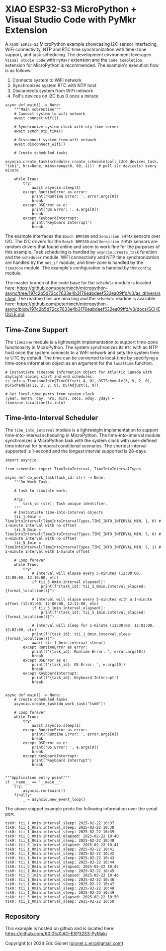 # XIAO ESP32-S3 MicroPython + Visual Studio Code with PyMkr Extension
A `XIAO ESP32-S3` MicroPython example showcasing I2C sensor interfacing, WiFi connectivity, NTP and RTC time synchronization with time-zone support, and task scheduling.  The development environment leverages `Visual Studio Code` with `PyMakr` extension and the `Code Completion` extension for MicroPython is recommended.  The example's execution flow is as follows:
1. Connects system to WiFi network
2. Synchronizes system RTC with NTP host
3. Disconnects system from WiFi network
4. Poll's devices on I2C bus 0 once a minute

```
async def main() -> None:
    """Main subroutine"""
    # Connect system to wifi network
    await connect_wifi()
    
    # Synchronize system clock with ntp time server
    await synch_ntp_time()
    
    # Disconnect system from wifi network
    await disconnect_wifi()

    # Create scheduled tasks
    asyncio.create_task(scheduler.create_schedule(poll_i2c0_devices_task, "tsk1", hrs=None, mins=range(0, 60, 1)))  # poll i2c device(s) every minute
    
    while True:
        try:
            await asyncio.sleep(1)
        except RuntimeError as error:
            print('Runtime Error: ', error.args[0])
            break
        except OSError as e:
            print('OS Error: ', e.args[0])
            break
        except KeyboardInterrupt:
            print('Keyboard Interrupt')
            break
```
The example interfaces the `Bosch BMP280` and `Sensirion SHT4X` sensors over I2C.  The I2C drivers for the `Bosch BMP280` and `Sensirion SHT4X` sensors are random drivers that found online and seem to work fine for the purposes of this example.  Task scheduling is handled by `asyncio.create_task` function and the `scheduler` module.  WiFi connectivity and NTP time synchronization are handled by the `net_if` module, and time-zone is handled by the `timezone` module.  The example's configuration is handled by the `config` module.

The master branch of the code base for the `schedule` module is located here: https://github.com/peterhinch/micropython-async/tree/197c2b5d72cc7633e4b3176eabdeef532ea09ffd/v3/as_drivers/sched.  The readme files are amazing and the `schedule` readme is available here: https://github.com/peterhinch/micropython-async/blob/197c2b5d72cc7633e4b3176eabdeef532ea09ffd/v3/docs/SCHEDULE.md.

## Time-Zone Support
The `timezone` module is a lightweight implementation to support time-zone functionality in MicroPython.  The system synchronizes its `RTC` with an NTP host once the system connects to a WiFi network and sets the system time to UTC by default.  The time can be converted to local-time by specifying a time-zone information object as an argument for the `localtime` function.
```
# Instantiate timezone information object for Atlantic Canada with daylight saving start and end schedules.
tz_info = TimezoneInfo(TimeOffset(-4, 0), DSTSchedule(3, 9, 2, 0), DSTSchedule(11, 2, 2, 0), DSTAdjust(1, 0))

# Get local-time parts from system clock
(year, month, day, hrs, mins, secs, wday, yday) = timezone.localtime(tz_info)
```

## Time-Into-Interval Scheduler
The `time_into_interval` module is a lightweight implementation to support time-into-interval scheduling in MicroPython.  The time-into-interval module synchronizes a MicroPython task with the system clock with user-defined time interval for temporal conditional scenarios.  The shortest interval supported is 1-second and the longest interval supported is 28-days.
```
import asyncio

from scheduler import TimeIntoInterval, TimeIntoIntervalTypes

async def do_work_task(task_id: str) -> None:
    """Do Work Task.

    A task to simulate work.

    Args:
        task_id (str): Task unique identifier.
    """
    # Instantiate time-into-interval objects
    tii_1_0min = TimeIntoInterval(TimeIntoIntervalTypes.TIME_INTO_INTERVAL_MIN, 1, 0) # 1-minute interval with no offset
    tii_5_0min = TimeIntoInterval(TimeIntoIntervalTypes.TIME_INTO_INTERVAL_MIN, 5, 0) # 5-minute interval with no offset
    tii_5_1min = TimeIntoInterval(TimeIntoIntervalTypes.TIME_INTO_INTERVAL_MIN, 5, 1) # 5-minute interval with 1-minute offset
    
    # Loop forever
    while True:
        try:
            # interval will elapse every 5-minutes (12:00:00, 12:05:00, 12:10:00, etc)
            if tii_5_0min.interval_elapsed():
                print(f"{task_id}: tii_5_0min.interval_elapsed: {format_localtime()}")
                
            # interval will elapse every 5-minutes with a 1-minute offset (12:01:00, 12:06:00, 12:11:00, etc) 
            if tii_5_1min.interval_elapsed():
                print(f"{task_id}: tii_5_1min.interval_elapsed: {format_localtime()}")
            
            # interval will sleep for 1-minute (12:00:00, 12:01:00, 12:02:00, etc)
            print(f"{task_id}: tii_1_0min.interval_sleep: {format_localtime()}")
            await tii_1_0min.interval_sleep()
        except RuntimeError as error:
            print(f'{task_id}: Runtime Error: ', error.args[0])
            break
        except OSError as e:
            print(f'{task_id}: OS Error: ', e.args[0])
            break
        except KeyboardInterrupt:
            print(f'{task_id}: Keyboard Interrupt')
            break


async def main() -> None:
    # Create scheduled tasks
    asyncio.create_task(do_work_task("tsk0"))
    
    # Loop forever
    while True:
        try:
            await asyncio.sleep(1)
        except RuntimeError as error:
            print('Runtime Error: ', error.args[0])
            break
        except OSError as e:
            print('OS Error: ', e.args[0])
            break
        except KeyboardInterrupt:
            print('Keyboard Interrupt')
            break


"""Application entry point"""
if __name__ == '__main__':
    try:
        asyncio.run(main())
    finally:
        _ = asyncio.new_event_loop()
```
The above snippet example prints the following information over the serial port.
```
tsk0: tii_1_0min.interval_sleep: 2025-02-22 10:37
tsk0: tii_1_0min.interval_sleep: 2025-02-22 10:38
tsk0: tii_1_0min.interval_sleep: 2025-02-22 10:39
tsk0: tii_5_0min.interval_elapsed: 2025-02-22 10:40
tsk0: tii_1_0min.interval_sleep: 2025-02-22 10:40
tsk0: tii_5_1min.interval_elapsed: 2025-02-22 10:41
tsk0: tii_1_0min.interval_sleep: 2025-02-22 10:41
tsk0: tii_1_0min.interval_sleep: 2025-02-22 10:42
tsk0: tii_1_0min.interval_sleep: 2025-02-22 10:43
tsk0: tii_1_0min.interval_sleep: 2025-02-22 10:44
tsk0: tii_5_0min.interval_elapsed: 2025-02-22 10:45
tsk0: tii_1_0min.interval_sleep: 2025-02-22 10:45
tsk0: tii_5_1min.interval_elapsed: 2025-02-22 10:46
tsk0: tii_1_0min.interval_sleep: 2025-02-22 10:46
tsk0: tii_1_0min.interval_sleep: 2025-02-22 10:47
tsk0: tii_1_0min.interval_sleep: 2025-02-22 10:48
tsk0: tii_1_0min.interval_sleep: 2025-02-22 10:49
tsk0: tii_5_0min.interval_elapsed: 2025-02-22 10:50
tsk0: tii_1_0min.interval_sleep: 2025-02-22 10:50

```

## Repository
This example is hosted on github and is located here: https://github.com/K0I05/XIAO-ESP32S3-PyMakr




Copyright (c) 2024 Eric Gionet (gionet.c.eric@gmail.com)